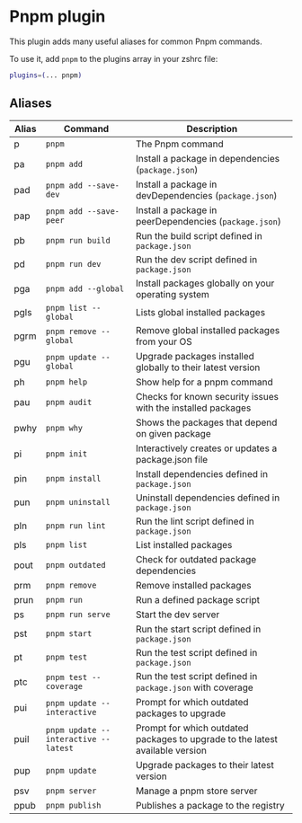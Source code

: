 # Pnpm plugin

This plugin adds many useful aliases for common Pnpm commands.

To use it, add `pnpm` to the plugins array in your zshrc file:

```zsh
plugins=(... pnpm)
```

## Aliases

| Alias | Command                                   | Description                                                                   |
| ----- | ----------------------------------------- | ----------------------------------------------------------------------------- |
| p     | `pnpm`                                    | The Pnpm command                                                              |
| pa    | `pnpm add`                                | Install a package in dependencies (`package.json`)                            |
| pad   | `pnpm add --save-dev`                     | Install a package in devDependencies (`package.json`)                         |
| pap   | `pnpm add --save-peer`                    | Install a package in peerDependencies (`package.json`)                        |
| pb    | `pnpm run build`                          | Run the build script defined in `package.json`                                |
| pd    | `pnpm run dev`                            | Run the dev script defined in `package.json`                                  |
| pga   | `pnpm add --global`                       | Install packages globally on your operating system                            |
| pgls  | `pnpm list --global`                      | Lists global installed packages                                               |
| pgrm  | `pnpm remove --global`                    | Remove global installed packages from your OS                                 |
| pgu   | `pnpm update --global`                    | Upgrade packages installed globally to their latest version                   |
| ph    | `pnpm help`                               | Show help for a pnpm command                                                  |
| pau   | `pnpm audit`                              | Checks for known security issues with the installed packages                  |
| pwhy  | `pnpm why`                                | Shows the packages that depend on given package                               |
| pi    | `pnpm init`                               | Interactively creates or updates a package.json file                          |
| pin   | `pnpm install`                            | Install dependencies defined in `package.json`                                |
| pun   | `pnpm uninstall`                          | Uninstall dependencies defined in `package.json`                              |
| pln   | `pnpm run lint`                           | Run the lint script defined in `package.json`                                 |
| pls   | `pnpm list`                               | List installed packages                                                       |
| pout  | `pnpm outdated`                           | Check for outdated package dependencies                                       |
| prm   | `pnpm remove`                             | Remove installed packages                                                     |
| prun  | `pnpm run`                                | Run a defined package script                                                  |
| ps    | `pnpm run serve`                          | Start the dev server                                                          |
| pst   | `pnpm start`                              | Run the start script defined in `package.json`                                |
| pt    | `pnpm test`                               | Run the test script defined in `package.json`                                 |
| ptc   | `pnpm test --coverage`                    | Run the test script defined in `package.json` with coverage                   |
| pui   | `pnpm update --interactive`               | Prompt for which outdated packages to upgrade                                 |
| puil  | `pnpm update --interactive --latest`      | Prompt for which outdated packages to upgrade to the latest available version |
| pup   | `pnpm update`                             | Upgrade packages to their latest version                                      |
| psv   | `pnpm server`                             | Manage a pnpm store server                                                    |  
| ppub  | `pnpm publish`                            | Publishes a package to the registry                                           |  
